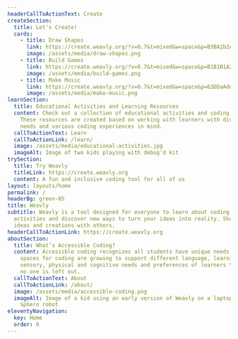 ```yaml
---
headerCallToActionText: Create
createSection:
  title: Let's Create!
  cards:
    - title: Draw Shapes
      link: https://create.weavly.org/?v=0.7&t=mixed&w=space&p=B3BA2b2AB3a3Da33&c=ghbhehbhbfdfddbdbdedeahahdhdhgh&a=123456ABDabd
      image: /assets/media/draw-shapes.png
    - title: Build Games
      link: https://create.weavly.org/?v=0.7&t=mixed&w=space&p=B1B1B1A2B3A2B2B3&c=hgbhghfhfgfgfggggiiiilflfldldjdjdjgjgkgkgkfkfjfjfhhhhkkkkmkmkmimijijijjjjkjkjkikiigigfjfjflflhlhlhihigigigjgjhjhjjhjhgegeeeeeegeghg&a=123456ABDabd
      image: /assets/media/build-games.png
    - title: Make Music
      link: https://create.weavly.org/?v=0.7&t=mixed&w=space&p=63DDaAdd63DD&c=aab&a=123456ABDabd
      image: /assets/media/make-music.png
learnSection:
  title: Educational Activities and Learning Resources
  content: Check out a collection of educational activities and coding tools.
    These resources are created based on working with learners with diverse
    needs and various coding experiences in mind.
  callToActionText: Learn
  callToActionLink: /learn/
  image: /assets/media/educational-activities.jpg
  imageAlt: Image of two kids playing with debug'd kit
trySection:
  title: Try Weavly
  titleLink: https://create.weavly.org
  content: A fun and inclusive coding tool for all of us
layout: layouts/home
permalink: /
headerBg: green-85
title: Weavly
subtitle: Weavly is a tool designed for everyone to learn about coding. Explore
  activities and discover new ways to turn your ideas into reality. Share your
  ideas and creations with others.
headerCallToActionLink: https://create.weavly.org
aboutSection:
  title: What’s Accessible Coding?
  content: Accessible coding recognizes all students have unique needs. Digital
    spaces for coding are growing to support different language, learning,
    sensory, physical and cognitive needs and preferences of learners to ensure
    no one is left out.
  callToActionText: About
  callToActionLink: /about/
  image: /assets/media/accessible-coding.png
  imageAlt: Image of a kid using an early version of Weavly on a laptop to control
    Sphero robot
eleventyNavigation:
  key: Home
  order: 0
---
```

